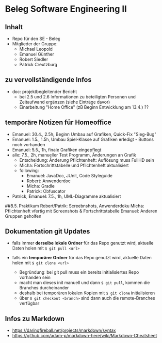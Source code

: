 # Beleg Software Engineering II

## Inhalt

* Repo für den SE - Beleg
* Mitglieder der Gruppe:
  * Michael Leopold
  * Emanuel Günther
  * Robert Siedler
  * Patrick Creutzburg


## zu vervollständigende Infos

* doc: projektbegleitender Bericht
  * bei 2.5 und 2.6 Informationen zu beteiligten Personen und Zeitaufwand ergänzen (siehe Einträge davor)
  * Einarbeitung "Home Office" (zB Beginn Entwicklung am 13.4.) ??


## temporäre Notizen für Homeoffice

* Emanuel: 30.4., 2.5h, Beginn Umbau auf Grafiken, Quick-Fix "Sieg-Bug"
* Emanuel: 1.5., 1.5h, Umbau Spiel-Klasse auf Grafiken erledigt - Buttons noch vorhanden
* Emanuel: 5.5., 1h, finale Grafiken eingepflegt
* alle: 7.5., 2h, manueller Test Programm, Änderungen an Grafik
	* Entscheidung: Änderung Pflichtenheft: Auflösung muss FullHD sein
	* Micha: Fortschrittstabelle und Pflichtenheft aktualisiert
	* following:
		* Emanuel: JavaDoc, JUnit, Code Styleguide
		* Robert: Anwenderdoc
		* Micha: Gradle
		* Patrick: Obfuscator
* Patrick, Emanuel: 7.5., 1h, UML-Diagramme aktualisiert

##8.5. Praktikum
Robert/Patrik: Screebnshots, Anwenderdoku
Micha: Pflichtenheft vfertig mit Screenshots & Fortschrittstabelle
Emanuel: Anderen Gruppen geholfen

## Dokumentation git Updates

* falls immer **derselbe lokale Ordner** für das Repo genutzt wird, aktuelle Daten holen mit `$ git pull <url>`

* falls ein **temporärer Ordner** für das Repo genutzt wird, aktuelle Daten holen mit `$ git clone <url>`

  * Begründung: bei git pull muss ein bereits initialisiertes Repo vorhanden sein
  * macht man dieses init manuell und dann `$ git pull`, kommen die Branches durcheinander
  * deshalb bei temporären lokalen Kopien mit `$ git clone` initialisieren
  * über `$ git checkout <branch>` sind dann auch die remote-Branches verfügbar


## Infos zu Markdown

* https://daringfireball.net/projects/markdown/syntax
* https://github.com/adam-p/markdown-here/wiki/Markdown-Cheatsheet

